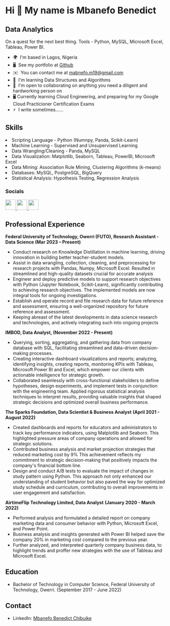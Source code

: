 Hi 👋 My name is Mbanefo Benedict
=================================

Data Analytics
--------------

On a quest for the next best thing. Tools - Python, MySQL, Microsoft Excel, Tableau, Power BI.

* 🌍  I'm based in Lagos, Nigeria
* 🖥️  See my portfolio at [Github](http://github.com/Chukwubuikexo)
* ✉️  You can contact me at [mabnefo.m19@gmail.com](mailto:mabnefo.m19@gmail.com)
* 🧠  I'm learning Data Structures and Algorithms
* 🤝  I'm open to collaborating on anything you need a diligent and hardworking person on
* 🖥️  Currently learning Cloud Engineering, and preparing for my Google Cloud Practicioner Certification Exams
* ⚡  I write sometimes......

Skills
--------------

<p
<ul>
  <li>Scripting Language - Python (Numnpy, Panda, Scikit-Learn)</li>
  <li>Machine Learning - Supervised and Unsupervised Learning</li>
  <li>Data Wrangling/Cleaning - Panda, MySQL</li>
  <li>Data Visualization: Matplotlib, Seaborn, Tableau, PowerBI, Microsoft Excel</li>
  <li>Data Mining: Association Rule Mining, Clustering Algorithms (k-means)</li>
  <li>Databases: MySQL, PostgreSQL, BigQuery</li>
  <li>Statistical Analysis: Hypothesis Testing, Regression Analysis</li> 
</ul>
</p>


### Socials

<p align="left"> <a href="https://www.github.com/chukwubuikexo" target="_blank" rel="noreferrer"> <picture> <source media="(prefers-color-scheme: dark)" srcset="https://raw.githubusercontent.com/danielcranney/readme-generator/main/public/icons/socials/github-dark.svg" /> <source media="(prefers-color-scheme: light)" srcset="https://raw.githubusercontent.com/danielcranney/readme-generator/main/public/icons/socials/github.svg" /> <img src="https://raw.githubusercontent.com/danielcranney/readme-generator/main/public/icons/socials/github.svg" width="32" height="32" /> </picture> </a> <a href="https://www.linkedin.com/in/benedict-mbanefo-18b60b1b2/" target="_blank" rel="noreferrer"> <picture> <source media="(prefers-color-scheme: dark)" srcset="https://raw.githubusercontent.com/danielcranney/readme-generator/main/public/icons/socials/linkedin-dark.svg" /> <source media="(prefers-color-scheme: light)" srcset="https://raw.githubusercontent.com/danielcranney/readme-generator/main/public/icons/socials/linkedin.svg" /> <img src="https://raw.githubusercontent.com/danielcranney/readme-generator/main/public/icons/socials/linkedin.svg" width="32" height="32" /> </picture> </a> <a href="http://www.medium.com/@chukwubuikexo" target="_blank" rel="noreferrer"> <picture> <source media="(prefers-color-scheme: dark)" srcset="https://raw.githubusercontent.com/danielcranney/readme-generator/main/public/icons/socials/medium-dark.svg" /> <source media="(prefers-color-scheme: light)" srcset="https://raw.githubusercontent.com/danielcranney/readme-generator/main/public/icons/socials/medium.svg" /> <img src="https://raw.githubusercontent.com/danielcranney/readme-generator/main/public/icons/socials/medium.svg" width="32" height="32" /> </picture> </a></p>

Professional Experience
--------------

**Federal University of Technology, Owerri (FUTO), Research Assistant - Data Science
(Mar 2023 – Present)**

<ul>
<li>Conduct research on Knowledge Distillation in machine learning, driving innovation in building better teacher-student models. </li>
<li>Assist in data wrangling, collection, cleaning, and preprocessing for research projects with Pandas, Numpy, Microsoft Excel. Resulted in streamlined and high-quality datasets crucial for accurate analysis</li>
<li>Engineer and deploy predictive models to support research objectives with Python (Jupyter Notebook, Scikit-Learn), significantly contributing to achieving research objectives. The implemented models are now integral tools for ongoing investigations.</li>
<li>Establish and operate record and file research data for future reference and assessment, ensuring a well-organized repository for future reference and assessment.</li>
<li>Keeping abreast of the latest developments in data science research and technologies, and actively integrating such into ongoing projects</li></ul>
  

**IMBOD, Data Analyst, (November 2022 - Present)**

<ul>
<li>Querying, sorting, aggregating, and gathering data from company database with SQL, facilitating streamlined and data-driven decision-making processes.</li>

<li>Creating interactive dashboard visualizations and reports; analyzing, identifying insights, creating reports, monitoring KPIs with Tableau, Microsoft Power BI and Excel, which empower our clients with actionable intelligence for strategic growth.</li>

<li>Collaborated seamlessly with cross-functional stakeholders to define hypotheses, design experiments, and implement tests in conjunction with the engineering team. Applied rigorous statistical analysis techniques to interpret results, providing valuable insights that shaped strategic decisions and optimized overall business performance.</li>
</ul>
</ul>


**The Sparks Foundation, Data Scientist & Business Analyst**
**(April 2021 - August 2022)**

<ul>
<li>Created dashboards and reports for educators and administrators to track key performance indicators, using Matplotlib and Seaborn. This highlighted pressure areas of company operations and allowed for strategic solutions.</li>

<li>Contributed business analysis and market projection strategies that reduced marketing cost by 9% This achievement reflects my commitment to strategic decision-making that positively impacts the company's financial bottom line.</li>
  
<li>Design and conduct A/B tests to evaluate the impact of changes in study pattern using Python. This approach not only enhanced our understanding of student behavior but also paved the way for optimized study schedule and curriculum, contributing to overall improvements in user engagement and satisfaction.</li>
</ul>


**AirtimeFlip Technology Limited, Data Analyst**
**(January 2020 - March 2022)**

<ul>
<li>Performed analysis and formulated a detailed report on company marketing data and consumer behavior with Python, Microsoft Excel, and Power Point.</li>

<li>Business analysis and insights generated with Power BI helped save the company 20% in marketing cost compared to the previous year.</li>

<li>Further analyzed, and interpreted quarterly company business data, to highlight trends and proffer new strategies with the use of Tableau and Microsoft Excel.</li>
</ul>

Education
--------------
<ul><li>
  Bachelor of Technology in Computer Science, Federal University of Technology, Owerri. 
  (September 2017 - June 2022)
</li></ul>

Contact
--------------
<ul><li>
  LinkedIn: <a href = "https://www.linkedin.com/in/benedict-mbanefo-18b60b1b2/"> Mbanefo Benedict Chibuike <a/>
</li></ul>
